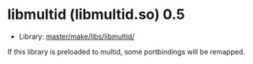 # libmultid (libmultid.so) 0.5
 - Library: [master/make/libs/libmultid/](https://github.com/Freetz-NG/freetz-ng/tree/master/make/libs/libmultid/)

If this library is preloaded to multid, some portbindings will be remapped.
